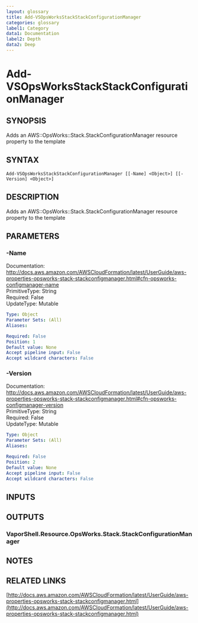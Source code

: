 ```yaml
---
layout: glossary
title: Add-VSOpsWorksStackStackConfigurationManager
categories: glossary
label1: Category
data1: Documentation
label2: Depth
data2: Deep
---
```


# Add-VSOpsWorksStackStackConfigurationManager

## SYNOPSIS
Adds an AWS::OpsWorks::Stack.StackConfigurationManager resource property to the template

## SYNTAX

```
Add-VSOpsWorksStackStackConfigurationManager [[-Name] <Object>] [[-Version] <Object>]
```

## DESCRIPTION
Adds an AWS::OpsWorks::Stack.StackConfigurationManager resource property to the template

## PARAMETERS

### -Name
Documentation: http://docs.aws.amazon.com/AWSCloudFormation/latest/UserGuide/aws-properties-opsworks-stack-stackconfigmanager.html#cfn-opsworks-configmanager-name    
PrimitiveType: String    
Required: False    
UpdateType: Mutable

```yaml
Type: Object
Parameter Sets: (All)
Aliases: 

Required: False
Position: 1
Default value: None
Accept pipeline input: False
Accept wildcard characters: False
```

### -Version
Documentation: http://docs.aws.amazon.com/AWSCloudFormation/latest/UserGuide/aws-properties-opsworks-stack-stackconfigmanager.html#cfn-opsworks-configmanager-version    
PrimitiveType: String    
Required: False    
UpdateType: Mutable

```yaml
Type: Object
Parameter Sets: (All)
Aliases: 

Required: False
Position: 2
Default value: None
Accept pipeline input: False
Accept wildcard characters: False
```

## INPUTS

## OUTPUTS

### VaporShell.Resource.OpsWorks.Stack.StackConfigurationManager

## NOTES

## RELATED LINKS

[http://docs.aws.amazon.com/AWSCloudFormation/latest/UserGuide/aws-properties-opsworks-stack-stackconfigmanager.html](http://docs.aws.amazon.com/AWSCloudFormation/latest/UserGuide/aws-properties-opsworks-stack-stackconfigmanager.html)

